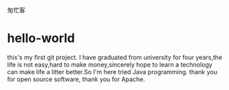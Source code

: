 匆忙客
# hello-world

this's my first git project.
I have graduated from university for four years,the life is not easy,hard to make money,sincerely hope to learn a technology can make life a litter better.So I'm here tried Java programming.
thank you for open source software,
thank you for Apache.

